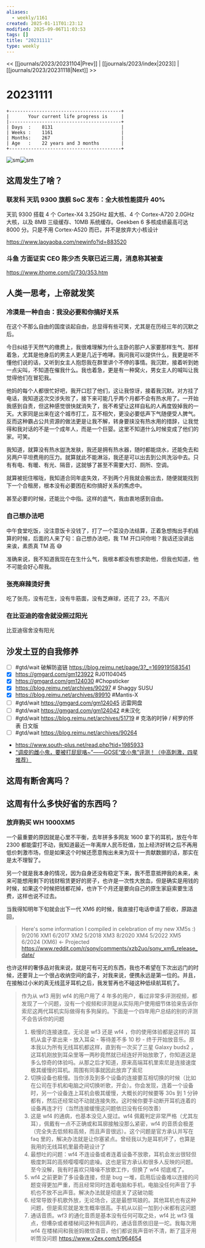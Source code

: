 ```yaml
---
aliases:
  - weekly/1161
created: 2025-01-11T01:23:12
modified: 2025-09-06T11:03:53
tags: []
title: "20231111"
type: weekly
---
```


<< [[journals/2023/20231104|Prev]] | [[journals/2023/index|2023]] | [[journals/2023/20231118|Next]] >>

# 20231111

```shell
+-----------------------------------------+
|       Your current life progress is     |
|-----------------------------------------+
| Days  :    8131                         |
| Weeks :    1161                         |
| Months:    267                          |
| Age   :    22 years and 3 months        |
+-----------------------------------------+
```

![sm](https://img.owspace.com/Public/uploads/Download/2023/1105.jpg)![sm](https://img.owspace.com/Public/uploads/Download/2023/1111.jpg)

## 这周发生了啥？

### 联发科 天玑 9300 旗舰 SoC 发布：全大核性能提升 40%

天玑 9300 搭载 4 个 Cortex-X4 3.25GHz 超大核、4 个 Cortex-A720 2.0GHz 大核，以及 8MB 三级缓存、10MB 系统缓存。Geekben 6 多核成绩最高可达 8000 分。只是不用 Cortex-A520 而已，并不是放弃大小核设计

https://www.laoyaoba.com/newinfo?id=883520

### 斗鱼 方面证实 CEO 陈少杰 失联已近三周，消息称其被查

https://www.ithome.com/0/730/353.htm

## 人类一思考，上帝就发笑

### 冷漠是一种自由：我没必要和你搞好关系

在这个不那么自由的国度谈起自由，总显得有些可笑，尤其是在历经三年的沉默之后。

今日纠结于天然气的缴费上，我很难理解为什么主卧的那户人家要那样生气、那样着急，尤其是他身后的男主人更是几近于咆哮。我问我可以提供什么，我更是听不懂他们说的话，又听到女主人抱怨我在群里讲个不停的事情。我沉默，接着听到她一点尖叫，不知道在催我什么。我也着急，更是有一种窝火，男女主人的喊叫让我觉得他们在冒犯我。

他妈的每个人都很忙好吧，我开口怼了他们，这让我惊讶，接着我沉默。对方挂了电话，我知道这次交涉失败了，接下来可能几乎两个月都不会有热水用了。一开始我感到自责，但这种感觉很快就消失了，我不希望让这样自私的人再度毁掉我的一天。大家同是出来在这个城市打工，互不相欠，更没必要低声下气随便受人脾气。反而这种霸占公共资源的做法更是让我不解，转身要挟没有热水用的措辞，让我觉得和我对话的不是一个成年人，而是一个巨婴。这里不知道什么时候变成了他们的家。可笑。

我知道，就算没有热水盥洗发肤，我还是拥有热水器，随时都能烧水，还能免去和另两户平坦费用的压力。就算就此不能淋浴，我还是可以出去到公共洗浴中去。只有有电、有暖、有光、隔音，这就够了甚至不需要大灯、厕所、空调。

就算被扼住喉咙，我知道合同年底失效，不到两个月我就会搬出去，随便就能找到下一个合租房，根本没有必要困在和你搞好关系的焦虑中。

甚至必要的时候，还能比个中指。这样的底气，我由衷地感到自由。

### 自己想办法吧

中午食堂吃饭，没注意饭卡没钱了，打了一个菜没办法结算，正着急想掏出手机结算的时候，后面的人来了句：自己想办法吧，我 TM 开口问你啦？我话还没讲出来诶，素质真 TM 高 😅

准确来说，我不知道我现在在生什么气，我根本都没有想求助他，但我也知道，他不可能会好心帮我。

### 张亮麻辣烫好贵

吃了张亮，没有花生，没有牛筋面，没有芝麻球，还花了 23，不高兴

### 在比亚迪的宿舍就没照过阳光

比亚迪宿舍没有阳光

## 沙发土豆的自我修养

- [ ] #gtd/wait 破解防盗链 https://blog.reimu.net/page/3?_=1699191583541
- [x] https://gmgard.com/gm123922 RJ01104045
- [x] https://gmgard.com/gm124030 #Chopsticker
- [x] https://blog.reimu.net/archives/90297 # Shaggy SUSU
- [x] https://blog.reimu.net/archives/89910 #Mantis-X
- [ ] #gtd/wait https://gmgard.com/gm124045 迅雷网盘
- [ ] #gtd/wait https://gmgard.com/gm124042 #未汉化
- [ ] #gtd/wait https://blog.reimu.net/archives/51719 # 克洛的时钟 / 柯罗的怀表 日文版
- [ ] #gtd/wait https://blog.reimu.net/archives/90264
- https://www.south-plus.net/read.php?tid=1985933
- [“调皮的雌小鬼，要被打屁屁咯~”——GOSE“皮小鬼”评测！（中高刺激，四星推荐）](https://mingqiceping.com/3126.html)

## 这周有断舍离吗？

## 这周有什么多快好省的东西吗？

### 放弃购买 WH 1000XM5

一个最重要的原因就是心里不平衡，去年拼多多网友 1600 拿下的耳机，放在今年 2300 都能雷打不动，我知道最近一年离岸人民币贬值，加上经济好转之后不再用低价刺激市场，但是如果这个时候还愿意掏出未来为双十一贡献数据的话，那实在是太不理智了。

另一个就是我本身的情况，因为自身还没有稳定下来，我不愿意抵押我的未来，未来可能想用剩下的钱财租赁更好的房子，也许是一次性大放血，但是确实是用钱的时候，如果这个时候把钱都花掉，也许下个月还是要向自己的原生家庭索要生活费，这样也说不过去。

当我得知明年下旬就会出下一代 XM6 的时候，我直接打电话申请了拒收，原路退回，

> Here's some information I compiled in celebration of my new XM5s :)
  9/2016 XM1
  6/2017 XM2
  5/2018 XM3
  8/2020 XM4
  5/2022 XM5
  6/2024 (XM6) <- Projected
  https://www.reddit.com/r/sony/comments/xzb2uo/sony_xm6_release_date/

也许这样的奢侈品对我来说，就是可有可无的东西，我也不希望在下次出远门的时候，还要背上一个很占收纳空间的盒子，对我来说，便携永远是第一位的。并且，在接触过小米的真无线蓝牙耳机之后，我发誓再也不碰这种低续航耳机了。

> 作为从 wf3 用到 wf4 的用户用了 4 年多的用户，看过非常多评测视频，都发现了一个问题，没有一个视频和评测是从实际用户使用细节体验来告诉你索尼这两代耳机实际做得有多狗屎的。下面是一个四年用户总结的别的评测不会告诉你的问题
> 1. 极慢的连接速度。无论是 wf3 还是 wf4 ，你的使用体验都是这样的 耳机从盒子拿出来 - 放入耳朵 - 等待差不多 10 秒 - 终于开始放音乐。原本我以为所有无线耳机都这样，直到有一次买了三星 Galaxy buds2 ，这耳机刚放到耳朵里等一两秒竟然就已经连好开始放歌了，你知道这是多么惊奇的体验吗。从那之后才知道，原来高端耳机里索尼是连接速度极其缓慢的耳机。周围有同事就因此放弃了索尼
>  2. 切换设备也极慢。当你涉及到多个设备的连接要互相切换的时候（比如在公司在手机和电脑之间切换听歌，开会）。你会发现，连着一个设备时，另一个设备连上耳机会极其缓慢，大概长的时候要等 30s 到 1 分钟都有，然后还经常动不动就连接失败。这时候你要手动断开耳机连着的设备再连才行（当然连接缓慢这问题依旧没有任何改善）
>  3. 这是 wf4 的通病，也基本没见人提过。wf4 佩戴判定非常严格（尤其左耳），佩戴有一点不正确或和耳廓接触没那么紧密，wf4 的音质会极差（完全失去低频和高频，而且声音很远）。这个问题是官方承认并写在 faq 里的，解决办法就是让你塞紧点。曾经我以为是耳机坏了，也算是我用的无线耳机里最奇葩设计了
>  4. 最想吐的问题：wf4 不连设备或者连着设备不放歌，耳机会发出很轻但极度刺耳的高频嘤嘤嘤的底噪。这也是官方承认和很多人反映的问题。至今没解，我有时喜欢只降噪不放歌工作，但换了 wf4 彻底戒了。
>  5. wf4 之前更新了多设备连接，但是 bug 一堆，启用后设备难以连接的问题变得更加严重，而且经常同时连着电脑和手机，电脑没任何声音了手机也不放不出声音。解决办法就是彻底关了这破功能
>  6. 经常导致手机歌外放，无论场合，这是最想骂娘的。其他耳机也有这种问题，但是索尼就是发生概率很高。手机从以前一加到小米都有这问题
>  7. 通话音质。wf3 的通化音质是基本没有任何可取之处，wf4 比 wf3 强点，但嘈杂或者楼梯间这种有回声的，通话音质依旧是一坨。我每次用 wf4 在楼梯间和我爸妈微信语音，他们都说我声音听不清，断了蓝牙用听筒没问题
> https://www.v2ex.com/t/964654
